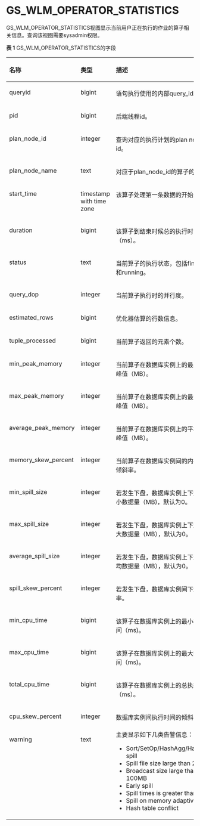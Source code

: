 # GS\_WLM\_OPERATOR\_STATISTICS<a name="ZH-CN_TOPIC_0000001105362248"></a>

GS\_WLM\_OPERATOR\_STATISTICS视图显示当前用户正在执行的作业的算子相关信息。查询该视图需要sysadmin权限。

**表 1**  GS\_WLM\_OPERATOR\_STATISTICS的字段

<a name="zh-cn_topic_0111176228_table75981925115018"></a>
<table><thead align="left"><tr id="zh-cn_topic_0111176228_row14599225175020"><th class="cellrowborder" valign="top" width="25.356435643564357%" id="mcps1.2.4.1.1"><p id="zh-cn_topic_0111176228_p1359922545010"><a name="zh-cn_topic_0111176228_p1359922545010"></a><a name="zh-cn_topic_0111176228_p1359922545010"></a>名称</p>
</th>
<th class="cellrowborder" valign="top" width="27.316831683168314%" id="mcps1.2.4.1.2"><p id="zh-cn_topic_0111176228_p3599182520502"><a name="zh-cn_topic_0111176228_p3599182520502"></a><a name="zh-cn_topic_0111176228_p3599182520502"></a>类型</p>
</th>
<th class="cellrowborder" valign="top" width="47.32673267326732%" id="mcps1.2.4.1.3"><p id="zh-cn_topic_0111176228_p175991225195015"><a name="zh-cn_topic_0111176228_p175991225195015"></a><a name="zh-cn_topic_0111176228_p175991225195015"></a>描述</p>
</th>
</tr>
</thead>
<tbody><tr id="zh-cn_topic_0111176228_row1059920251509"><td class="cellrowborder" valign="top" width="25.356435643564357%" headers="mcps1.2.4.1.1 "><p id="zh-cn_topic_0111176228_p2519314135114"><a name="zh-cn_topic_0111176228_p2519314135114"></a><a name="zh-cn_topic_0111176228_p2519314135114"></a>queryid</p>
</td>
<td class="cellrowborder" valign="top" width="27.316831683168314%" headers="mcps1.2.4.1.2 "><p id="zh-cn_topic_0111176228_p1651921418517"><a name="zh-cn_topic_0111176228_p1651921418517"></a><a name="zh-cn_topic_0111176228_p1651921418517"></a>bigint</p>
</td>
<td class="cellrowborder" valign="top" width="47.32673267326732%" headers="mcps1.2.4.1.3 "><p id="zh-cn_topic_0111176228_p4519141415115"><a name="zh-cn_topic_0111176228_p4519141415115"></a><a name="zh-cn_topic_0111176228_p4519141415115"></a>语句执行使用的内部query_id。</p>
</td>
</tr>
<tr id="zh-cn_topic_0111176228_row135995251509"><td class="cellrowborder" valign="top" width="25.356435643564357%" headers="mcps1.2.4.1.1 "><p id="zh-cn_topic_0111176228_p14519914195120"><a name="zh-cn_topic_0111176228_p14519914195120"></a><a name="zh-cn_topic_0111176228_p14519914195120"></a>pid</p>
</td>
<td class="cellrowborder" valign="top" width="27.316831683168314%" headers="mcps1.2.4.1.2 "><p id="zh-cn_topic_0111176228_p1651971414515"><a name="zh-cn_topic_0111176228_p1651971414515"></a><a name="zh-cn_topic_0111176228_p1651971414515"></a>bigint</p>
</td>
<td class="cellrowborder" valign="top" width="47.32673267326732%" headers="mcps1.2.4.1.3 "><p id="zh-cn_topic_0111176228_p651921410511"><a name="zh-cn_topic_0111176228_p651921410511"></a><a name="zh-cn_topic_0111176228_p651921410511"></a>后端线程id。</p>
</td>
</tr>
<tr id="zh-cn_topic_0111176228_row19600152510500"><td class="cellrowborder" valign="top" width="25.356435643564357%" headers="mcps1.2.4.1.1 "><p id="zh-cn_topic_0111176228_p85191414155117"><a name="zh-cn_topic_0111176228_p85191414155117"></a><a name="zh-cn_topic_0111176228_p85191414155117"></a>plan_node_id</p>
</td>
<td class="cellrowborder" valign="top" width="27.316831683168314%" headers="mcps1.2.4.1.2 "><p id="zh-cn_topic_0111176228_p1951991455112"><a name="zh-cn_topic_0111176228_p1951991455112"></a><a name="zh-cn_topic_0111176228_p1951991455112"></a>integer</p>
</td>
<td class="cellrowborder" valign="top" width="47.32673267326732%" headers="mcps1.2.4.1.3 "><p id="zh-cn_topic_0111176228_p3519101415516"><a name="zh-cn_topic_0111176228_p3519101415516"></a><a name="zh-cn_topic_0111176228_p3519101415516"></a>查询对应的执行计划的plan node id。</p>
</td>
</tr>
<tr id="zh-cn_topic_0111176228_row8600162519508"><td class="cellrowborder" valign="top" width="25.356435643564357%" headers="mcps1.2.4.1.1 "><p id="zh-cn_topic_0111176228_p5519131418511"><a name="zh-cn_topic_0111176228_p5519131418511"></a><a name="zh-cn_topic_0111176228_p5519131418511"></a>plan_node_name</p>
</td>
<td class="cellrowborder" valign="top" width="27.316831683168314%" headers="mcps1.2.4.1.2 "><p id="zh-cn_topic_0111176228_p1951971455118"><a name="zh-cn_topic_0111176228_p1951971455118"></a><a name="zh-cn_topic_0111176228_p1951971455118"></a>text</p>
</td>
<td class="cellrowborder" valign="top" width="47.32673267326732%" headers="mcps1.2.4.1.3 "><p id="zh-cn_topic_0111176228_p1825284518537"><a name="zh-cn_topic_0111176228_p1825284518537"></a><a name="zh-cn_topic_0111176228_p1825284518537"></a>对应于plan_node_id的算子的名称。</p>
</td>
</tr>
<tr id="zh-cn_topic_0111176228_row9600142519508"><td class="cellrowborder" valign="top" width="25.356435643564357%" headers="mcps1.2.4.1.1 "><p id="zh-cn_topic_0111176228_p10519171455119"><a name="zh-cn_topic_0111176228_p10519171455119"></a><a name="zh-cn_topic_0111176228_p10519171455119"></a>start_time</p>
</td>
<td class="cellrowborder" valign="top" width="27.316831683168314%" headers="mcps1.2.4.1.2 "><p id="zh-cn_topic_0111176228_p10519314105112"><a name="zh-cn_topic_0111176228_p10519314105112"></a><a name="zh-cn_topic_0111176228_p10519314105112"></a>timestamp with time zone</p>
</td>
<td class="cellrowborder" valign="top" width="47.32673267326732%" headers="mcps1.2.4.1.3 "><p id="zh-cn_topic_0111176228_p751971405113"><a name="zh-cn_topic_0111176228_p751971405113"></a><a name="zh-cn_topic_0111176228_p751971405113"></a>该算子处理第一条数据的开始时间。</p>
</td>
</tr>
<tr id="zh-cn_topic_0111176228_row5600025155011"><td class="cellrowborder" valign="top" width="25.356435643564357%" headers="mcps1.2.4.1.1 "><p id="zh-cn_topic_0111176228_p7519141412514"><a name="zh-cn_topic_0111176228_p7519141412514"></a><a name="zh-cn_topic_0111176228_p7519141412514"></a>duration</p>
</td>
<td class="cellrowborder" valign="top" width="27.316831683168314%" headers="mcps1.2.4.1.2 "><p id="zh-cn_topic_0111176228_p205191014155120"><a name="zh-cn_topic_0111176228_p205191014155120"></a><a name="zh-cn_topic_0111176228_p205191014155120"></a>bigint</p>
</td>
<td class="cellrowborder" valign="top" width="47.32673267326732%" headers="mcps1.2.4.1.3 "><p id="zh-cn_topic_0111176228_p1451971495114"><a name="zh-cn_topic_0111176228_p1451971495114"></a><a name="zh-cn_topic_0111176228_p1451971495114"></a>该算子到结束时候总的执行时间（ms）。</p>
</td>
</tr>
<tr id="zh-cn_topic_0111176228_row104162389916"><td class="cellrowborder" valign="top" width="25.356435643564357%" headers="mcps1.2.4.1.1 "><p id="zh-cn_topic_0111176228_p14171438299"><a name="zh-cn_topic_0111176228_p14171438299"></a><a name="zh-cn_topic_0111176228_p14171438299"></a>status</p>
</td>
<td class="cellrowborder" valign="top" width="27.316831683168314%" headers="mcps1.2.4.1.2 "><p id="zh-cn_topic_0111176228_p8417938495"><a name="zh-cn_topic_0111176228_p8417938495"></a><a name="zh-cn_topic_0111176228_p8417938495"></a>text</p>
</td>
<td class="cellrowborder" valign="top" width="47.32673267326732%" headers="mcps1.2.4.1.3 "><p id="zh-cn_topic_0111176228_p17417183815913"><a name="zh-cn_topic_0111176228_p17417183815913"></a><a name="zh-cn_topic_0111176228_p17417183815913"></a>当前算子的执行状态，包括finished和running。</p>
</td>
</tr>
<tr id="zh-cn_topic_0111176228_row8600182517502"><td class="cellrowborder" valign="top" width="25.356435643564357%" headers="mcps1.2.4.1.1 "><p id="zh-cn_topic_0111176228_p1451911141518"><a name="zh-cn_topic_0111176228_p1451911141518"></a><a name="zh-cn_topic_0111176228_p1451911141518"></a>query_dop</p>
</td>
<td class="cellrowborder" valign="top" width="27.316831683168314%" headers="mcps1.2.4.1.2 "><p id="zh-cn_topic_0111176228_p7519514155119"><a name="zh-cn_topic_0111176228_p7519514155119"></a><a name="zh-cn_topic_0111176228_p7519514155119"></a>integer</p>
</td>
<td class="cellrowborder" valign="top" width="47.32673267326732%" headers="mcps1.2.4.1.3 "><p id="zh-cn_topic_0111176228_p8519111485115"><a name="zh-cn_topic_0111176228_p8519111485115"></a><a name="zh-cn_topic_0111176228_p8519111485115"></a>当前算子执行时的并行度。</p>
</td>
</tr>
<tr id="zh-cn_topic_0111176228_row5600142555015"><td class="cellrowborder" valign="top" width="25.356435643564357%" headers="mcps1.2.4.1.1 "><p id="zh-cn_topic_0111176228_p1151971405113"><a name="zh-cn_topic_0111176228_p1151971405113"></a><a name="zh-cn_topic_0111176228_p1151971405113"></a>estimated_rows</p>
</td>
<td class="cellrowborder" valign="top" width="27.316831683168314%" headers="mcps1.2.4.1.2 "><p id="zh-cn_topic_0111176228_p65191314155115"><a name="zh-cn_topic_0111176228_p65191314155115"></a><a name="zh-cn_topic_0111176228_p65191314155115"></a>bigint</p>
</td>
<td class="cellrowborder" valign="top" width="47.32673267326732%" headers="mcps1.2.4.1.3 "><p id="zh-cn_topic_0111176228_p15519101411512"><a name="zh-cn_topic_0111176228_p15519101411512"></a><a name="zh-cn_topic_0111176228_p15519101411512"></a>优化器估算的行数信息。</p>
</td>
</tr>
<tr id="zh-cn_topic_0111176228_row1060022565012"><td class="cellrowborder" valign="top" width="25.356435643564357%" headers="mcps1.2.4.1.1 "><p id="zh-cn_topic_0111176228_p4519181485114"><a name="zh-cn_topic_0111176228_p4519181485114"></a><a name="zh-cn_topic_0111176228_p4519181485114"></a>tuple_processed</p>
</td>
<td class="cellrowborder" valign="top" width="27.316831683168314%" headers="mcps1.2.4.1.2 "><p id="zh-cn_topic_0111176228_p2519121416514"><a name="zh-cn_topic_0111176228_p2519121416514"></a><a name="zh-cn_topic_0111176228_p2519121416514"></a>bigint</p>
</td>
<td class="cellrowborder" valign="top" width="47.32673267326732%" headers="mcps1.2.4.1.3 "><p id="zh-cn_topic_0111176228_p55195145519"><a name="zh-cn_topic_0111176228_p55195145519"></a><a name="zh-cn_topic_0111176228_p55195145519"></a>当前算子返回的元素个数。</p>
</td>
</tr>
<tr id="zh-cn_topic_0111176228_row160019255501"><td class="cellrowborder" valign="top" width="25.356435643564357%" headers="mcps1.2.4.1.1 "><p id="zh-cn_topic_0111176228_p45193142511"><a name="zh-cn_topic_0111176228_p45193142511"></a><a name="zh-cn_topic_0111176228_p45193142511"></a>min_peak_memory</p>
</td>
<td class="cellrowborder" valign="top" width="27.316831683168314%" headers="mcps1.2.4.1.2 "><p id="zh-cn_topic_0111176228_p8519151410510"><a name="zh-cn_topic_0111176228_p8519151410510"></a><a name="zh-cn_topic_0111176228_p8519151410510"></a>integer</p>
</td>
<td class="cellrowborder" valign="top" width="47.32673267326732%" headers="mcps1.2.4.1.3 "><p id="zh-cn_topic_0111176228_p165191114145119"><a name="zh-cn_topic_0111176228_p165191114145119"></a><a name="zh-cn_topic_0111176228_p165191114145119"></a>当前算子在数据库实例上的最小内存峰值（MB）。</p>
</td>
</tr>
<tr id="zh-cn_topic_0111176228_row560118255504"><td class="cellrowborder" valign="top" width="25.356435643564357%" headers="mcps1.2.4.1.1 "><p id="zh-cn_topic_0111176228_p1519121413516"><a name="zh-cn_topic_0111176228_p1519121413516"></a><a name="zh-cn_topic_0111176228_p1519121413516"></a>max_peak_memory</p>
</td>
<td class="cellrowborder" valign="top" width="27.316831683168314%" headers="mcps1.2.4.1.2 "><p id="zh-cn_topic_0111176228_p1751916147515"><a name="zh-cn_topic_0111176228_p1751916147515"></a><a name="zh-cn_topic_0111176228_p1751916147515"></a>integer</p>
</td>
<td class="cellrowborder" valign="top" width="47.32673267326732%" headers="mcps1.2.4.1.3 "><p id="zh-cn_topic_0111176228_p85191314135116"><a name="zh-cn_topic_0111176228_p85191314135116"></a><a name="zh-cn_topic_0111176228_p85191314135116"></a>当前算子在数据库实例上的最大内存峰值（MB）。</p>
</td>
</tr>
<tr id="zh-cn_topic_0111176228_row5601125145017"><td class="cellrowborder" valign="top" width="25.356435643564357%" headers="mcps1.2.4.1.1 "><p id="zh-cn_topic_0111176228_p1252010141514"><a name="zh-cn_topic_0111176228_p1252010141514"></a><a name="zh-cn_topic_0111176228_p1252010141514"></a>average_peak_memory</p>
</td>
<td class="cellrowborder" valign="top" width="27.316831683168314%" headers="mcps1.2.4.1.2 "><p id="zh-cn_topic_0111176228_p3520171413517"><a name="zh-cn_topic_0111176228_p3520171413517"></a><a name="zh-cn_topic_0111176228_p3520171413517"></a>integer</p>
</td>
<td class="cellrowborder" valign="top" width="47.32673267326732%" headers="mcps1.2.4.1.3 "><p id="zh-cn_topic_0111176228_p15520161445117"><a name="zh-cn_topic_0111176228_p15520161445117"></a><a name="zh-cn_topic_0111176228_p15520161445117"></a>当前算子在数据库实例上的平均内存峰值（MB）。</p>
</td>
</tr>
<tr id="zh-cn_topic_0111176228_row2601625135011"><td class="cellrowborder" valign="top" width="25.356435643564357%" headers="mcps1.2.4.1.1 "><p id="zh-cn_topic_0111176228_p162135421546"><a name="zh-cn_topic_0111176228_p162135421546"></a><a name="zh-cn_topic_0111176228_p162135421546"></a>memory_skew_percent</p>
</td>
<td class="cellrowborder" valign="top" width="27.316831683168314%" headers="mcps1.2.4.1.2 "><p id="zh-cn_topic_0111176228_p02131442948"><a name="zh-cn_topic_0111176228_p02131442948"></a><a name="zh-cn_topic_0111176228_p02131442948"></a>integer</p>
</td>
<td class="cellrowborder" valign="top" width="47.32673267326732%" headers="mcps1.2.4.1.3 "><p id="zh-cn_topic_0111176228_p1721315421243"><a name="zh-cn_topic_0111176228_p1721315421243"></a><a name="zh-cn_topic_0111176228_p1721315421243"></a>当前算子在数据库实例间的内存使用倾斜率。</p>
</td>
</tr>
<tr id="zh-cn_topic_0111176228_row1360122595016"><td class="cellrowborder" valign="top" width="25.356435643564357%" headers="mcps1.2.4.1.1 "><p id="zh-cn_topic_0111176228_p1752031425113"><a name="zh-cn_topic_0111176228_p1752031425113"></a><a name="zh-cn_topic_0111176228_p1752031425113"></a>min_spill_size</p>
</td>
<td class="cellrowborder" valign="top" width="27.316831683168314%" headers="mcps1.2.4.1.2 "><p id="zh-cn_topic_0111176228_p952021419512"><a name="zh-cn_topic_0111176228_p952021419512"></a><a name="zh-cn_topic_0111176228_p952021419512"></a>integer</p>
</td>
<td class="cellrowborder" valign="top" width="47.32673267326732%" headers="mcps1.2.4.1.3 "><p id="zh-cn_topic_0111176228_p752071475115"><a name="zh-cn_topic_0111176228_p752071475115"></a><a name="zh-cn_topic_0111176228_p752071475115"></a>若发生下盘，数据库实例上下盘的最小数据量（MB)，默认为0。</p>
</td>
</tr>
<tr id="zh-cn_topic_0111176228_row196011125165015"><td class="cellrowborder" valign="top" width="25.356435643564357%" headers="mcps1.2.4.1.1 "><p id="zh-cn_topic_0111176228_p1952021418517"><a name="zh-cn_topic_0111176228_p1952021418517"></a><a name="zh-cn_topic_0111176228_p1952021418517"></a>max_spill_size</p>
</td>
<td class="cellrowborder" valign="top" width="27.316831683168314%" headers="mcps1.2.4.1.2 "><p id="zh-cn_topic_0111176228_p1452018144513"><a name="zh-cn_topic_0111176228_p1452018144513"></a><a name="zh-cn_topic_0111176228_p1452018144513"></a>integer</p>
</td>
<td class="cellrowborder" valign="top" width="47.32673267326732%" headers="mcps1.2.4.1.3 "><p id="zh-cn_topic_0111176228_p185201314115112"><a name="zh-cn_topic_0111176228_p185201314115112"></a><a name="zh-cn_topic_0111176228_p185201314115112"></a>若发生下盘，数据库实例上下盘的最大数据量（MB），默认为0。</p>
</td>
</tr>
<tr id="zh-cn_topic_0111176228_row14601192513507"><td class="cellrowborder" valign="top" width="25.356435643564357%" headers="mcps1.2.4.1.1 "><p id="zh-cn_topic_0111176228_p1352081445118"><a name="zh-cn_topic_0111176228_p1352081445118"></a><a name="zh-cn_topic_0111176228_p1352081445118"></a>average_spill_size</p>
</td>
<td class="cellrowborder" valign="top" width="27.316831683168314%" headers="mcps1.2.4.1.2 "><p id="zh-cn_topic_0111176228_p752061414517"><a name="zh-cn_topic_0111176228_p752061414517"></a><a name="zh-cn_topic_0111176228_p752061414517"></a>integer</p>
</td>
<td class="cellrowborder" valign="top" width="47.32673267326732%" headers="mcps1.2.4.1.3 "><p id="zh-cn_topic_0111176228_p155201514155118"><a name="zh-cn_topic_0111176228_p155201514155118"></a><a name="zh-cn_topic_0111176228_p155201514155118"></a>若发生下盘，数据库实例上下盘的平均数据量（MB），默认为0。</p>
</td>
</tr>
<tr id="zh-cn_topic_0111176228_row1660112535017"><td class="cellrowborder" valign="top" width="25.356435643564357%" headers="mcps1.2.4.1.1 "><p id="zh-cn_topic_0111176228_p19520161411513"><a name="zh-cn_topic_0111176228_p19520161411513"></a><a name="zh-cn_topic_0111176228_p19520161411513"></a>spill_skew_percent</p>
</td>
<td class="cellrowborder" valign="top" width="27.316831683168314%" headers="mcps1.2.4.1.2 "><p id="zh-cn_topic_0111176228_p85201141517"><a name="zh-cn_topic_0111176228_p85201141517"></a><a name="zh-cn_topic_0111176228_p85201141517"></a>integer</p>
</td>
<td class="cellrowborder" valign="top" width="47.32673267326732%" headers="mcps1.2.4.1.3 "><p id="zh-cn_topic_0111176228_p1520131411519"><a name="zh-cn_topic_0111176228_p1520131411519"></a><a name="zh-cn_topic_0111176228_p1520131411519"></a>若发生下盘，数据库实例间下盘倾斜率。</p>
</td>
</tr>
<tr id="zh-cn_topic_0111176228_row1960212555014"><td class="cellrowborder" valign="top" width="25.356435643564357%" headers="mcps1.2.4.1.1 "><p id="zh-cn_topic_0111176228_p1052071445117"><a name="zh-cn_topic_0111176228_p1052071445117"></a><a name="zh-cn_topic_0111176228_p1052071445117"></a>min_cpu_time</p>
</td>
<td class="cellrowborder" valign="top" width="27.316831683168314%" headers="mcps1.2.4.1.2 "><p id="zh-cn_topic_0111176228_p145200142510"><a name="zh-cn_topic_0111176228_p145200142510"></a><a name="zh-cn_topic_0111176228_p145200142510"></a>bigint</p>
</td>
<td class="cellrowborder" valign="top" width="47.32673267326732%" headers="mcps1.2.4.1.3 "><p id="zh-cn_topic_0111176228_p185204140516"><a name="zh-cn_topic_0111176228_p185204140516"></a><a name="zh-cn_topic_0111176228_p185204140516"></a>该算子在数据库实例上的最小执行时间（ms)。</p>
</td>
</tr>
<tr id="zh-cn_topic_0111176228_row560262535019"><td class="cellrowborder" valign="top" width="25.356435643564357%" headers="mcps1.2.4.1.1 "><p id="zh-cn_topic_0111176228_p752019149519"><a name="zh-cn_topic_0111176228_p752019149519"></a><a name="zh-cn_topic_0111176228_p752019149519"></a>max_cpu_time</p>
</td>
<td class="cellrowborder" valign="top" width="27.316831683168314%" headers="mcps1.2.4.1.2 "><p id="zh-cn_topic_0111176228_p17520614165111"><a name="zh-cn_topic_0111176228_p17520614165111"></a><a name="zh-cn_topic_0111176228_p17520614165111"></a>bigint</p>
</td>
<td class="cellrowborder" valign="top" width="47.32673267326732%" headers="mcps1.2.4.1.3 "><p id="zh-cn_topic_0111176228_p65207145515"><a name="zh-cn_topic_0111176228_p65207145515"></a><a name="zh-cn_topic_0111176228_p65207145515"></a>该算子在数据库实例上的最大执行时间（ms)。</p>
</td>
</tr>
<tr id="zh-cn_topic_0111176228_row4602425135011"><td class="cellrowborder" valign="top" width="25.356435643564357%" headers="mcps1.2.4.1.1 "><p id="zh-cn_topic_0111176228_p13520181445118"><a name="zh-cn_topic_0111176228_p13520181445118"></a><a name="zh-cn_topic_0111176228_p13520181445118"></a>total_cpu_time</p>
</td>
<td class="cellrowborder" valign="top" width="27.316831683168314%" headers="mcps1.2.4.1.2 "><p id="zh-cn_topic_0111176228_p1852061414513"><a name="zh-cn_topic_0111176228_p1852061414513"></a><a name="zh-cn_topic_0111176228_p1852061414513"></a>bigint</p>
</td>
<td class="cellrowborder" valign="top" width="47.32673267326732%" headers="mcps1.2.4.1.3 "><p id="zh-cn_topic_0111176228_p1452031415113"><a name="zh-cn_topic_0111176228_p1452031415113"></a><a name="zh-cn_topic_0111176228_p1452031415113"></a>该算子在数据库实例上的总执行时间（ms）。</p>
</td>
</tr>
<tr id="zh-cn_topic_0111176228_row1060252515011"><td class="cellrowborder" valign="top" width="25.356435643564357%" headers="mcps1.2.4.1.1 "><p id="zh-cn_topic_0111176228_p12520111475115"><a name="zh-cn_topic_0111176228_p12520111475115"></a><a name="zh-cn_topic_0111176228_p12520111475115"></a>cpu_skew_percent</p>
</td>
<td class="cellrowborder" valign="top" width="27.316831683168314%" headers="mcps1.2.4.1.2 "><p id="zh-cn_topic_0111176228_p1452061412511"><a name="zh-cn_topic_0111176228_p1452061412511"></a><a name="zh-cn_topic_0111176228_p1452061412511"></a>integer</p>
</td>
<td class="cellrowborder" valign="top" width="47.32673267326732%" headers="mcps1.2.4.1.3 "><p id="zh-cn_topic_0111176228_p3520111414515"><a name="zh-cn_topic_0111176228_p3520111414515"></a><a name="zh-cn_topic_0111176228_p3520111414515"></a>数据库实例间执行时间的倾斜率。</p>
</td>
</tr>
<tr id="zh-cn_topic_0111176228_row760232565014"><td class="cellrowborder" valign="top" width="25.356435643564357%" headers="mcps1.2.4.1.1 "><p id="zh-cn_topic_0111176228_p6520181475113"><a name="zh-cn_topic_0111176228_p6520181475113"></a><a name="zh-cn_topic_0111176228_p6520181475113"></a>warning</p>
</td>
<td class="cellrowborder" valign="top" width="27.316831683168314%" headers="mcps1.2.4.1.2 "><p id="zh-cn_topic_0111176228_p155201314115112"><a name="zh-cn_topic_0111176228_p155201314115112"></a><a name="zh-cn_topic_0111176228_p155201314115112"></a>text</p>
</td>
<td class="cellrowborder" valign="top" width="47.32673267326732%" headers="mcps1.2.4.1.3 "><div class="p" id="zh-cn_topic_0111176228_p11224156122713"><a name="zh-cn_topic_0111176228_p11224156122713"></a><a name="zh-cn_topic_0111176228_p11224156122713"></a>主要显示如下几类告警信息：<a name="ul529444218174"></a><a name="ul529444218174"></a><ul id="ul529444218174"><li>Sort/SetOp/HashAgg/HashJoin spill</li><li>Spill file size large than 256MB</li><li>Broadcast size large than 100MB</li><li>Early spill</li><li>Spill times is greater than 3</li><li>Spill on memory adaptive</li><li>Hash table conflict</li></ul>
</div>
</td>
</tr>
</tbody>
</table>
